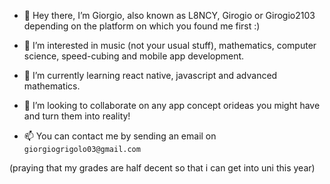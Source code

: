 - 👋 Hey there, I’m Giorgio, also known as L8NCY, Girogio or Girogio2103 depending on the platform on which you found me first :)

- 👀 I’m interested in music (not your usual stuff), mathematics, computer science, speed-cubing and mobile app development.

- 🌱 I’m currently learning react native, javascript and advanced mathematics.

- 💞️ I’m looking to collaborate on any app concept orideas you might have and turn them into reality!

- 📫 You can contact me by sending an email on `giorgiogrigolo03@gmail.com`



(praying that my grades are half decent so that i can get into uni this year)
